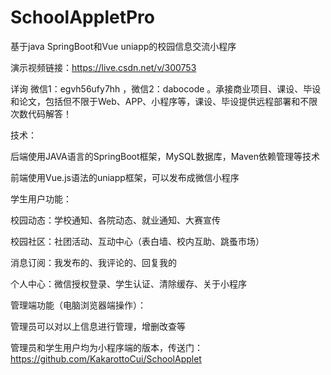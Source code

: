 # SchoolAppletPro
基于java SpringBoot和Vue uniapp的校园信息交流小程序

演示视频链接：https://live.csdn.net/v/300753

详询 微信1：egvh56ufy7hh ，微信2：dabocode  。承接商业项目、课设、毕设和论文，包括但不限于Web、APP、小程序等，课设、毕设提供远程部署和不限次数代码解答！

技术： 

后端使用JAVA语言的SpringBoot框架，MySQL数据库，Maven依赖管理等技术

前端使用Vue.js语法的uniapp框架，可以发布成微信小程序

学生用户功能：

校园动态：学校通知、各院动态、就业通知、大赛宣传

校园社区：社团活动、互动中心（表白墙、校内互助、跳蚤市场）

消息订阅：我发布的、我评论的、回复我的

个人中心：微信授权登录、学生认证、清除缓存、关于小程序

管理端功能（电脑浏览器端操作）：

管理员可以对以上信息进行管理，增删改查等

管理员和学生用户均为小程序端的版本，传送门：https://github.com/KakarottoCui/SchoolApplet

